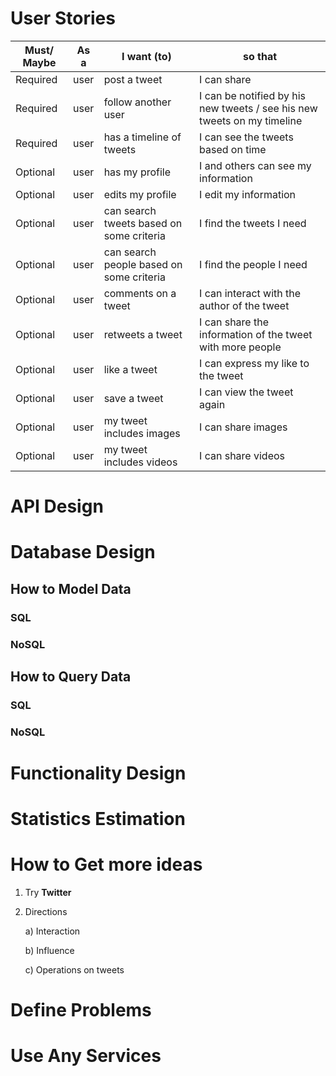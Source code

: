 # User Stories

Must/ Maybe|As a| I want (to) | so that
--- | --- | --- | ---
Required | user | post a tweet | I can share
Required | user | follow another user| I can be notified by his new tweets / see his new tweets on my timeline
Required | user | has a timeline of tweets | I can see the tweets based on time
Optional | user | has my profile| I and others can see my information
Optional | user | edits my profile| I edit my information
Optional | user | can search tweets based on some criteria| I find the tweets I need
Optional | user | can search people based on some criteria| I find the people I need
Optional | user | comments on a tweet | I can interact with the author of the tweet
Optional | user | retweets a tweet | I can share the information of the tweet with more people
Optional | user | like a tweet | I can express my like to the tweet
Optional | user | save a tweet | I can view the tweet again
Optional | user | my tweet includes images | I can share images
Optional | user | my tweet includes videos | I can share videos

# API Design

# Database Design

## How to Model Data

### SQL
### NoSQL

## How to Query Data

### SQL
### NoSQL

# Functionality Design

# Statistics Estimation

# How to Get more ideas

1. Try __Twitter__
2. Directions

   a) Interaction
   
   b) Influence
   
   c) Operations on tweets

# Define Problems

# Use Any Services